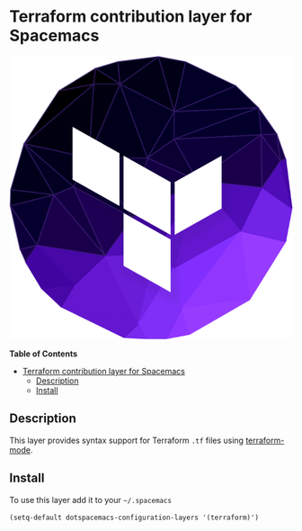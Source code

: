# Terraform contribution layer for Spacemacs

![Terraform logo](img/terraform.png)

<!-- markdown-toc start - Don't edit this section. Run M-x markdown-toc/generate-toc again -->
**Table of Contents**

- [Terraform contribution layer for Spacemacs](#terraform-contribution-layer-for-spacemacs)
    - [Description](#description)
    - [Install](#install)

<!-- markdown-toc end -->

## Description

This layer provides syntax support for Terraform `.tf` files using
[terraform-mode](https://github.com/syohex/emacs-terraform-mode).

## Install

To use this layer add it to your `~/.spacemacs`

```elisp
(setq-default dotspacemacs-configuration-layers '(terraform)')
```
